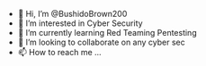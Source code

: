 - 👋 Hi, I’m @BushidoBrown200
- 👀 I’m interested in Cyber Security
- 🌱 I’m currently learning Red Teaming Pentesting 
- 💞️ I’m looking to collaborate on any cyber sec
- 📫 How to reach me ...

<!---
BushidoBrown200/BushidoBrown200 is a ✨ special ✨ repository because its `README.md` (this file) appears on your GitHub profile.
You can click the Preview link to take a look at your changes.
--->
